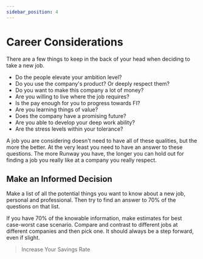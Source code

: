 ```yaml
---
sidebar_position: 4
---
```

# Career Considerations

There are a few things to keep in the back of your head when deciding to take a new job.

- Do the people elevate your ambition level?
- Do you use the company's product? Or deeply respect them?
- Do you want to make this company a lot of money?
- Are you willing to live where the job requires?
- Is the pay enough for you to progress towards FI?
- Are you learning things of value?
- Does the company have a promising future?
- Are you able to develop your deep work ability?
- Are the stress levels within your tolerance?

A job you are considering doesn't need to have all of these qualities, but the more the better. At the very least you need to have an answer to these questions. The more Runway you have, the longer you can hold out for finding a job you really like at a company you really respect.

## Make an Informed Decision

Make a list of all the potential things you want to know about a new job, personal and professional. Then try to find an answer to 70% of the questions on that list.

If you have 70% of the knowable information, make estimates for best case-worst case scenario. Compare and contrast to different jobs at different companies and then pick one. It should always be a step forward, even if slight.

>Increase Your Savings Rate